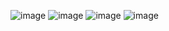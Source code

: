 ![image](https://github.com/Dog52114/EC2024/assets/162284692/17864452-a1ad-4381-8e9f-79f7b7330b5c)
![image](https://github.com/Dog52114/EC2024/assets/162284692/014e6a7f-969b-4851-ab27-436476fd4758)
![image](https://github.com/Dog52114/EC2024/assets/162284692/5777fb63-acb6-47e6-9f11-907711c43d5e)
![image](https://github.com/Dog52114/EC2024/assets/162284692/762d6a42-53e6-4802-8977-e694c426ad4b)

